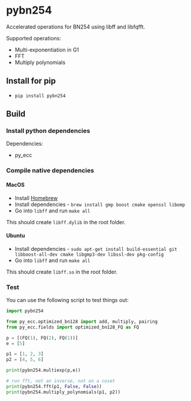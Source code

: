 # pybn254

Accelerated operations for BN254 using libff and libfqfft. 

Supported operations:

* Multi-exponentiation in G1
* FFT
* Multiply polynomials

## Install for pip

* `pip install pybn254`

## Build

### Install python dependencies

Dependencies:
* py\_ecc

### Compile native dependencies

#### MacOS

* Install [Homebrew](https://brew.sh/)
* Install dependencies - `brew install gmp boost cmake openssl libomp`
* Go into `libff` and run `make all`

This should create `libff.dylib` in the root folder.

#### Ubuntu

* Install dependencies - `sudo apt-get install build-essential git libboost-all-dev cmake libgmp3-dev libssl-dev pkg-config`
* Go into `libff` and run `make all`

This should create `libff.so` in the root folder.

### Test

You can use the following script to test things out:

```python
import pybn254

from py_ecc.optimized_bn128 import add, multiply, pairing
from py_ecc.fields import optimized_bn128_FQ as FQ

p = [(FQ(1), FQ(2), FQ(1))]
e = [5]

p1 = [1, 2, 3]
p2 = [4, 5, 6]

print(pybn254.multiexp(p,e))

# run fft, not an inverse, not on a coset
print(pybn254.fft(p1, False, False))
print(pybn254.multiply_polynomials(p1, p2))
```
